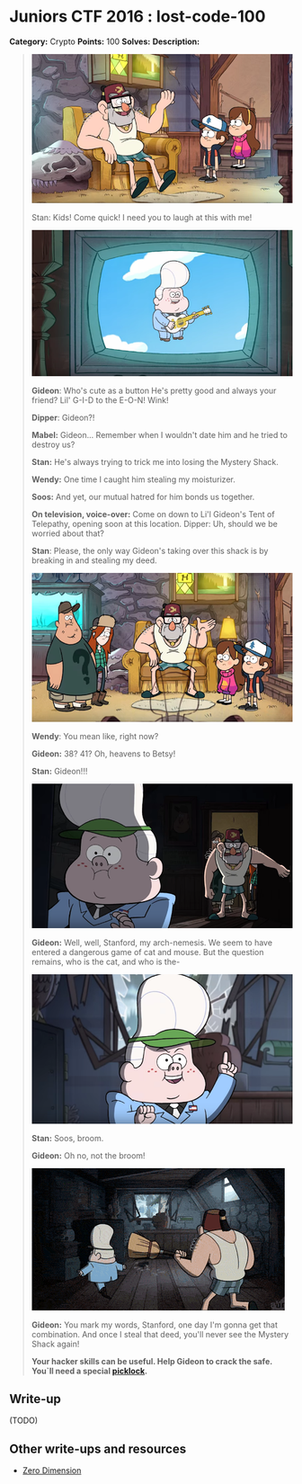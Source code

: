 # Juniors CTF 2016 : lost-code-100

**Category:** Crypto
**Points:** 100
**Solves:**
**Description:**

> ![Description Image](lost-code-desc-0.jpg)
>
> Stan: Kids! Come quick! I need you to laugh at this with me!
>
> ![Description Image](lost-code-desc-1.jpg)
>
> **Gideon**:  Who's cute as a button He's pretty good and always your friend? Lil' G-I-D to the E-O-N! Wink!
>
> **Dipper**: Gideon?!
>
> **Mabel:** Gideon... Remember when I wouldn't date him and he tried to destroy us?
>
> **Stan:** He's always trying to trick me into losing the Mystery Shack.
>
> **Wendy:** One time I caught him stealing my moisturizer.
>
> **Soos:** And yet, our mutual hatred for him bonds us together.
>
> **On television, voice-over:** Come on down to Li'l Gideon's Tent of Telepathy, opening soon at this location. Dipper: Uh, should we be worried about that?
>
> **Stan**: Please, the only way Gideon's taking over this shack is by breaking in and stealing my deed.
>
> ![Description Image](lost-code-desc-2.jpg)
>
> **Wendy**: You mean like, right now?
>
> **Gideon:** 38? 41? Oh, heavens to Betsy!
>
> **Stan:** Gideon!!!
>
> ![Description Image](lost-code-desc-3.jpg)
>
> **Gideon:** Well, well, Stanford, my arch-nemesis. We seem to have entered a dangerous game of cat and mouse. But the question remains, who is the cat, and who is the-
>
> ![Description Image](lost-code-desc-4.jpg)
>
> **Stan:** Soos, broom.
>
> **Gideon:** Oh no, not the broom!
>
> ![Description Image](lost-code-desc-5.jpg)
>
> **Gideon:** You mark my words, Stanford, one day I'm gonna get that combination. And once I steal that deed, you'll never see the Mystery Shack again!
>
> **Your hacker skills can be useful. Help Gideon to crack the safe. You`ll need a special [picklock](LosT.zip).**

## Write-up

(TODO)

## Other write-ups and resources

* [Zero Dimension](https://github.com/CTFwriteup-ZeroDimension/JuniorCTF-2016/tree/master/LostCode)
